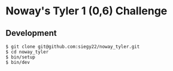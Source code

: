 # Noway's Tyler 1 (0,6) Challenge

## Development

```
$ git clone git@github.com:siegy22/noway_tyler.git
$ cd noway_tyler
$ bin/setup
$ bin/dev
```

